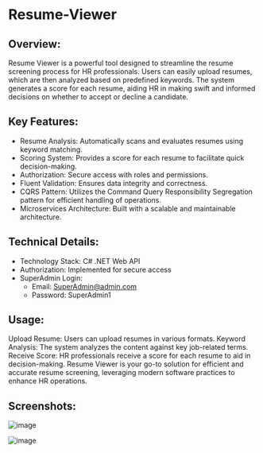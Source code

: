 # Resume-Viewer

<h2>Overview:</h2>
Resume Viewer is a powerful tool designed to streamline the resume screening process for HR professionals. Users can easily upload resumes, which are then analyzed based on predefined keywords. The system generates a score for each resume, aiding HR in making swift and informed decisions on whether to accept or decline a candidate.

<h2>Key Features:</h2>

- Resume Analysis: Automatically scans and evaluates resumes using keyword matching.
- Scoring System: Provides a score for each resume to facilitate quick decision-making.
- Authorization: Secure access with roles and permissions.
- Fluent Validation: Ensures data integrity and correctness.
- CQRS Pattern: Utilizes the Command Query Responsibility Segregation pattern for efficient handling of operations.
- Microservices Architecture: Built with a scalable and maintainable architecture.

<h2>Technical Details:</h2>

- Technology Stack: C# .NET Web API
- Authorization: Implemented for secure access
- SuperAdmin Login:
  - Email: SuperAdmin@admin.com
  - Password: SuperAdmin1

<h2>Usage:</h2>

Upload Resume: Users can upload resumes in various formats.
Keyword Analysis: The system analyzes the content against key job-related terms.
Receive Score: HR professionals receive a score for each resume to aid in decision-making.
Resume Viewer is your go-to solution for efficient and accurate resume screening, leveraging modern software practices to enhance HR operations.

<h2>Screenshots:</h2>

![image](https://github.com/usman-hashimov/Resume-Viewer/blob/main/examples/user.png)

![image](https://github.com/usman-hashimov/Resume-Viewer/blob/main/examples/resume.png)

